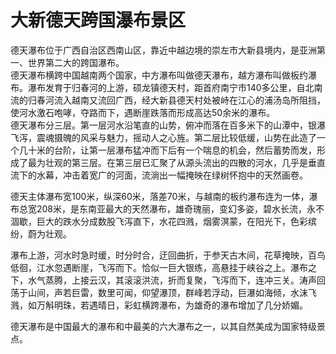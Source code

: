 # 大新德天跨国瀑布景区  
德天瀑布位于广西自治区西南山区，靠近中越边境的崇左市大新县境内，是亚洲第一、世界第二大的跨国瀑布。  
德天瀑布横跨中国越南两个国家，中方瀑布叫做德天瀑布，越方瀑布叫做板约瀑布。瀑布发育于归春河的上游，硕龙镇德天村，距首府南宁市140多公里，自北南流的归春河流入越南又流回广西，经大新县德天村处被峙在江心的浦汤岛所阻挡，使河水激石咆哮，夺路而下，遇断崖跌落而形成高达50余米的瀑布。  
德天瀑布分三层。第一层河水沿笔直的山势，俯冲而落在百多米下的山潭中，银瀑飞泻，震魂摄魄的风采与魅力，摇动人之心旌。第二层比较低缓，山势在此造了一个几十米的台阶，让第一层瀑布猛冲而下后有一个喘息的机会，然后蓄势而发，形成了最为壮观的第三层。在第三层已汇聚了从源头流出的四散的河水，几乎是垂直流下的水幕，冲击着宽广的河面，流淌出一幅掩映在绿树怀抱中的天然画卷。  

德天主体瀑布宽100米，纵深60米，落差70米，与越南的板约瀑布连为一体，瀑布总宽208米，是东南亚最大的天然瀑布，雄奇瑰丽，变幻多姿，碧水长流，永不涸歇，巨大的跌水分成数股飞泻直下，水花四溅，烟雾溟蒙，在阳光下，色彩缤纷，蔚为壮观。  

瀑布上游，河水时急时缓，时分时合，迂回曲折，于参天古木间，花草掩映，百鸟低徊，江水忽遇断崖，飞泻而下。恰似一巨大银练，高悬挂于峡谷之上。瀑布之下，水气蒸腾，上接云汉，其滚滚洪流，折而复聚，飞泻而下，连冲三关。涛声回荡于山间，声若巨雷，数里可闻，仰望瀑顶，群峰若浮动，巨瀑如海倾，水沫飞溅，如万斛明珠，若遇晴日，彩虹横跨瀑布，为雄奇的瀑布增加了几分娇媚。  

德天瀑布是中国最大的瀑布和中最美的六大瀑布之一，以其自然美成为国家特级景点。  
